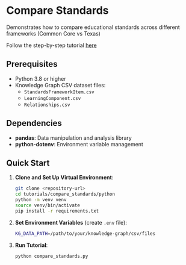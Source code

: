 # Compare Standards

Demonstrates how to compare educational standards across different frameworks (Common Core vs Texas)

Follow the step-by-step tutorial [here](https://docs.learningcommons.org/knowledge-graph/getting-started/tutorials/comparing-standards-across-states)

## Prerequisites

- Python 3.8 or higher
- Knowledge Graph CSV dataset files:
  - `StandardsFrameworkItem.csv`
  - `LearningComponent.csv`
  - `Relationships.csv`

## Dependencies

- **pandas**: Data manipulation and analysis library
- **python-dotenv**: Environment variable management

## Quick Start

1. **Clone and Set Up Virtual Environment**:
   ```bash
   git clone <repository-url>
   cd tutorials/compare_standards/python
   python -m venv venv
   source venv/bin/activate
   pip install -r requirements.txt
   ```

2. **Set Environment Variables** (create `.env` file):
   ```bash
   KG_DATA_PATH=/path/to/your/knowledge-graph/csv/files
   ```

3. **Run Tutorial**:
   ```bash
   python compare_standards.py
   ```
